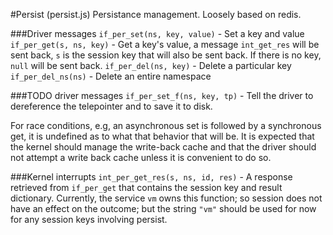 #Persist (persist.js)
Persistance management. Loosely based on redis.

###Driver messages
`if_per_set(ns, key, value)` - Set a key and value
`if_per_get(s, ns, key)` - Get a key's value, a message `int_get_res` will be sent back, `s` is the session key that will also be sent back. If there is no key, `null` will be sent back.
`if_per_del(ns, key)` - Delete a particular key
`if_per_del_ns(ns)` - Delete an entire namespace

###TODO driver messages
`if_per_set_f(ns, key, tp)` - Tell the driver to dereference the telepointer and to save it to disk.

For race conditions, e.g, an asynchronous set is followed by a synchronous get, it is undefined as to what that behavior that will be.
It is expected that the kernel should manage the write-back cache and that the driver should not attempt a write back cache unless
it is convenient to do so.

###Kernel interrupts
`int_per_get_res(s, ns, id, res)` - A response retrieved from `if_per_get` that contains the session key and result dictionary. Currently,
the service `vm` owns this function; so session does not have an effect on the outcome; but the string `"vm"` should be used for now for any
session keys involving persist.
